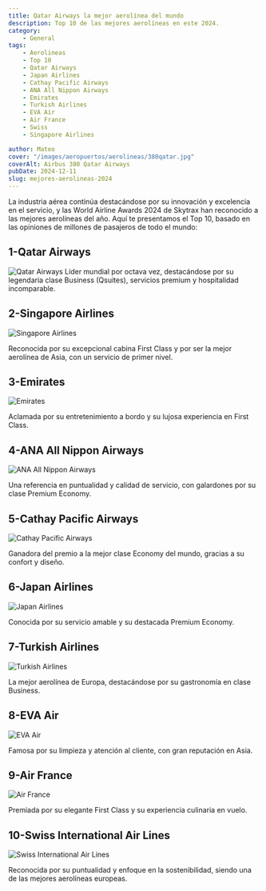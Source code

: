 ```yaml
---
title: Qatar Airways la mejor aerolínea del mundo
description: Top 10 de las mejores aerolíneas en este 2024.
category: 
    - General
tags: 
    - Aerolineas 
    - Top 10
    - Qatar Airways 
    - Japan Airlines 
    - Cathay Pacific Airways 
    - ANA All Nippon Airways 
    - Emirates 
    - Turkish Airlines 
    - EVA Air
    - Air France
    - Swiss
    - Singapore Airlines 

author: Mateo
cover: "/images/aeropuertos/aerolineas/380qatar.jpg"
coverAlt: Airbus 380 Qatar Airways
pubDate: 2024-12-11
slug: mejores-aerolineas-2024
---
```


La industria aérea continúa destacándose por su innovación y excelencia en el servicio, y las World Airline Awards 2024 de Skytrax han reconocido a las mejores aerolíneas del año. Aquí te presentamos el Top 10, basado en las opiniones de millones de pasajeros de todo el mundo:

## 1-Qatar Airways 
<img src="/images/aeropuertos/aviones/airbus350-qatar.png" alt="Qatar Airways"> 
Líder mundial por octava vez, destacándose por su legendaria clase Business (Qsuites), servicios premium y hospitalidad incomparable.

## 2-Singapore Airlines
<img src="/images/aeropuertos/aviones/singapur380.png" alt="Singapore Airlines"> 

Reconocida por su excepcional cabina First Class y por ser la mejor aerolínea de Asia, con un servicio de primer nivel.

## 3-Emirates
<img src="/images/aeropuertos/aviones/airbus-380.jpg" alt="Emirates"> 

Aclamada por su entretenimiento a bordo y su lujosa experiencia en First Class.

## 4-ANA All Nippon Airways 
<img src="/images/aeropuertos/aerolineas/ana.jpg" alt="ANA All Nippon Airways"> 

Una referencia en puntualidad y calidad de servicio, con galardones por su clase Premium Economy.

## 5-Cathay Pacific Airways 
<img src="/images/aeropuertos/aerolineas/cathay-pacific.jpg" alt="Cathay Pacific Airways"> 

Ganadora del premio a la mejor clase Economy del mundo, gracias a su confort y diseño.

## 6-Japan Airlines 
<img src="/images/aeropuertos/aerolineas/japan-airlines.jpeg" alt="Japan Airlines"> 

Conocida por su servicio amable y su destacada Premium Economy.

## 7-Turkish Airlines 
<img src="/images/aeropuertos/aerolineas/turkish.webp" alt="Turkish Airlines"> 

La mejor aerolínea de Europa, destacándose por su gastronomía en clase Business.

## 8-EVA Air 
<img src="/images/aeropuertos/aerolineas/evair.jpg" alt="EVA Air"> 

Famosa por su limpieza y atención al cliente, con gran reputación en Asia.

## 9-Air France 
<img src="/images/aeropuertos/aerolineas/airfrance.png" alt="Air France"> 

Premiada por su elegante First Class y su experiencia culinaria en vuelo.

## 10-Swiss International Air Lines
<img src="/images/aeropuertos/aerolineas/swiss.jpg" alt="Swiss International Air Lines"> 

Reconocida por su puntualidad y enfoque en la sostenibilidad, siendo una de las mejores aerolíneas europeas.